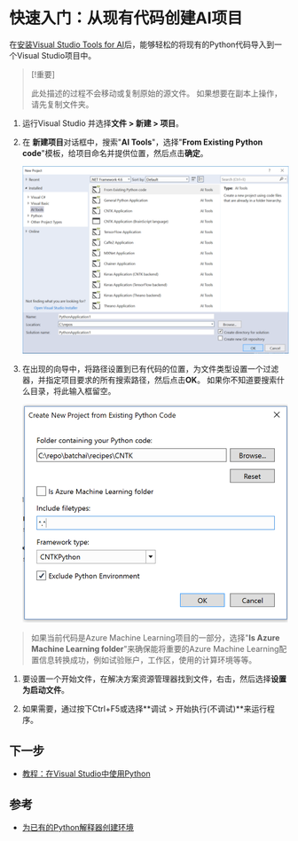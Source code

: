 # 快速入门：从现有代码创建AI项目

在[安装Visual Studio Tools for AI](installation.md)后，能够轻松的将现有的Python代码导入到一个Visual Studio项目中。

> [!重要]
> 
> 此处描述的过程不会移动或复制原始的源文件。 如果想要在副本上操作，请先复制文件夹。

1. 运行Visual Studio 并选择**文件 > 新建 > 项目**。

2. 在 **新建项目**对话框中，搜索"**AI Tools**"，选择"**From Existing Python code**"模板，给项目命名并提供位置，然后点击**确定**。
    
    ![从已有代码创建新项目，第一步](./media/new-ai-project.png)

3. 在出现的向导中，将路径设置到已有代码的位置，为文件类型设置一个过滤器，并指定项目要求的所有搜索路径，然后点击**OK**。 如果你不知道要搜索什么目录，将此输入框留空。
    
    ![从已有代码创建新项目，第二步](./media/azurebatch-newproject.png)

> 如果当前代码是Azure Machine Learning项目的一部分，选择"**Is Azure Machine Learning folder**"来确保能将重要的Azure Machine Learning配置信息转换成功，例如试验账户，工作区，使用的计算环境等等。

1. 要设置一个开始文件，在解决方案资源管理器找到文件，右击，然后选择**设置为启动文件**。

2. 如果需要，通过按下Ctrl+F5或选择**调试 > 开始执行(不调试)**来运行程序。

## 下一步

- [教程：在Visual Studio中使用Python](https://docs.microsoft.com/en-us/visualstudio/python/vs-tutorial-01-00)

## 参考

- [为已有的Python解释器创建环境](https://docs.microsoft.com/en-us/visualstudio/python/python-environments#creating-an-environment-for-an-existing-interpreter)